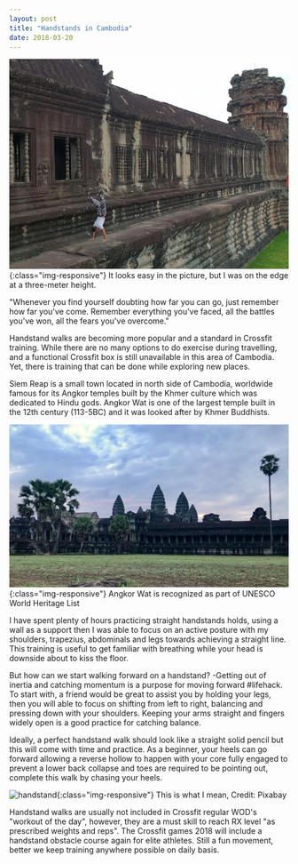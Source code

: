 ```yaml
---
layout: post
title: "Handstands in Cambodia"
date: 2018-03-20
---
```


![Angkor Wat](/assets/images/cambodia1.png){:class="img-responsive"}
It looks easy in the picture, but I was on the edge at a three-meter height.

"Whenever you find yourself doubting how far you can go, just remember how far you've come. Remember everything you've faced, all the battles you've won, all the fears you've overcome."

Handstand walks are becoming more popular and a standard in Crossfit training. While there are no many options to do exercise during travelling, and a functional Crossfit box is still unavailable in this area of Cambodia. Yet, there is training that can be done while exploring new places.

Siem Reap is a small town located in north side of Cambodia, worldwide famous for its Angkor temples built by the Khmer culture which was dedicated to Hindu gods. Angkor Wat is one of the largest temple built in the 12th century (113-5BC) and it was looked after by Khmer Buddhists.

![Angkor Wat](/assets/images/cambodia2.png){:class="img-responsive"}
Angkor Wat is recognized as part of UNESCO World Heritage List

I have spent plenty of hours practicing straight handstands holds, using a wall as a support then I was able to focus on an active posture with my shoulders, trapezius, abdominals and legs towards achieving a straight line. This training is useful to get familiar with breathing while your head is downside about to kiss the floor.

But how can we start walking forward on a handstand? -Getting out of inertia and catching momentum is a purpose for moving forward #lifehack. To start with, a friend would be great to assist you by holding your legs, then you will able to focus on shifting from left to right, balancing and pressing down with your shoulders. Keeping your arms straight and fingers widely open is a good practice for catching balance.

Ideally, a perfect handstand walk should look like a straight solid pencil but this will come with time and practice. As a beginner, your heels can go forward allowing a reverse hollow to happen with your core fully engaged to prevent a lower back collapse and toes are required to be pointing out, complete this walk by chasing your heels.

![handstand](/assets/images/cambodia3.jpg){:class="img-responsive"}
This is what I mean, Credit: Pixabay

Handstand walks are usually not included in Crossfit regular WOD's "workout of the day", however, they are a must skill to reach RX level "as prescribed weights and reps". The Crossfit games 2018 will include a handstand obstacle course again for elite athletes. Still a fun movement, better we keep training anywhere possible on daily basis.
